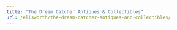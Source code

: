 ```yaml
---
title: "The Dream Catcher Antiques & Collectibles"
url: /ellsworth/the-dream-catcher-antiques-and-collectibles/
---
```

